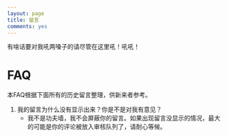 ```yaml
---
layout: page
title: 留言
comments: yes
---
```


有啥话要对我吼两嗓子的请尽管在这里吼！吼吼！

# FAQ

本FAQ根据下面所有的历史留言整理，供新来者参考。
	
1. 我的留言为什么没有显示出来？你是不是对我有意见？
    - 我不是功夫墙，我不会屏蔽你的留言。如果出现留言没显示的情况，最大的可能是你的评论被放入审核队列了，请耐心等候。